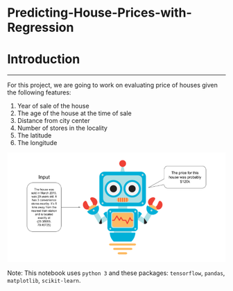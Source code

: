 # Predicting-House-Prices-with-Regression

# Introduction

---

For this project, we are going to work on evaluating price of houses given the following features:

1. Year of sale of the house
2. The age of the house at the time of sale
3. Distance from city center
4. Number of stores in the locality
5. The latitude
6. The longitude

![Regression](images/regression.png)

Note: This notebook uses `python 3` and these packages: `tensorflow`, `pandas`, `matplotlib`, `scikit-learn`.
